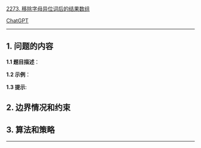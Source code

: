 [2273. 移除字母异位词后的结果数组](https://leetcode.cn/problems/find-resultant-array-after-removing-anagrams)

[ChatGPT](chat.openai.com)

---

## 1. 问题的内容
**1.1 题目描述**：

**1.2 示例**：

**1.3 提示**:

## 2. 边界情况和约束


## 3. 算法和策略

---


